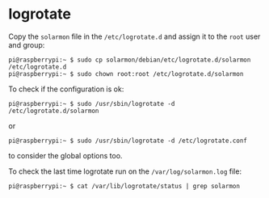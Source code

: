 # logrotate

Copy the `solarmon` file in the `/etc/logrotate.d` and assign it to the `root` user and group:

    pi@raspberrypi:~ $ sudo cp solarmon/debian/etc/logrotate.d/solarmon /etc/logrotate.d
    pi@raspberrypi:~ $ sudo chown root:root /etc/logrotate.d/solarmon

To check if the configuration is ok:

    pi@raspberrypi:~ $ sudo /usr/sbin/logrotate -d /etc/logrotate.d/solarmon

or

    pi@raspberrypi:~ $ sudo /usr/sbin/logrotate -d /etc/logrotate.conf

to consider the global options too.

To check the last time logrotate run on the `/var/log/solarmon.log` file:

    pi@raspberrypi:~ $ cat /var/lib/logrotate/status | grep solarmon
